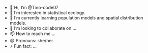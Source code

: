- 👋 Hi, I’m @Tino-code07
- 👀 I’m interested in statistical ecology.
- 🌱 I’m currently learning population models and spatial distribution models.
- 💞️ I’m looking to collaborate on ...
- 📫 How to reach me ...
- 😄 Pronouns: she/her
- ⚡ Fun fact: ...

<!---
Tino-code07/Tino-code07 is a ✨ special ✨ repository because its `README.md` (this file) appears on your GitHub profile.
You can click the Preview link to take a look at your changes.
--->
